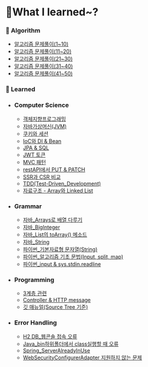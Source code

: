 # 📝What I learned~?


### 🔎 Algorithm

- [알고리즘 문제풀이(1~10)](/Algorithm/문제풀이(1~10))
- [알고리즘 문제풀이(11~20)](/Algorithm/문제풀이(11~20))
- [알고리즘 문제풀이(21~30)](/Algorithm/문제풀이(21~30))
- [알고리즘 문제풀이(31~40)](/Algorithm/문제풀이(31~40))
- [알고리즘 문제풀이(41~50)](/Algorithm/문제풀이(41~50))


### 🔎 Learned
- ### Computer Science
	- [객체지향프로그래밍](/Studying/CS/객체지향프로그래밍.md)
	- [자바가상머신(JVM)](/Studying/CS/자바가상머신(JVM).md)
	- [쿠키와 세션](/Studying/CS/쿠키와_세션(Cookie&Session).md)
	- [IoC와 DI & Bean](/Studying/CS/IoC(Inversion_of_Control)와_DI(Dependency_Injection)_&_Bean.md)
	- [JPA & SQL](/Studying/CS/JPA_SQL.md)
	- [JWT 토큰](/Studying/CS/JWT.md)
	- [MVC 패턴](/Studying/CS/MVC패턴.md)
	- [restAPI에서 PUT & PATCH](/Studying/CS/restAPI에서_PUT_PATCH.md)
	- [SSR과 CSR 비교](SSR_CSR.md)
	- [TDD(Test-Driven_Development)](/Studying/CS/TDD(Test-Driven_Development).md)
	- [자료구조 - Array와 Linked List](/Studying/CS/자료구조_Array_Linked_List)
- ### Grammar
	- [자바_Arrays로 배열 다루기](/Stydying/Grammar/자바_Arrays.md)
	- [자바_BigInteger](/Stydying/Grammar/자바_BigInteger.md)
	- [자바_List의 toArray() 메소드](/Stydying/Grammar/자바_List_toArray.md)
	- [자바_String](/Stydying/Grammar/자바_String.md)
	- [파이썬_기본자료형 문자열(String)](/Stydying/Grammar/파이썬_기본자료형_문자열(String).md)
	- [파이썬_알고리즘 기초 문법(Input, split, map)](/Stydying/Grammar/파이썬_알고리즘_기초_문법(Input_split_map).md)
	- [파이썬_input & sys.stdin.readline](/Stydying/Grammar/파이썬_input_sys.stdin.readline.md)
- ### Programming
	- [3계층 관련](/Stydying/Programming/자바_Coupling.md)
	- [Controller & HTTP message](/Stydying/Programming/스프링_Controller_HTTPmessage.md)
	- [깃 매뉴얼(Source Tree 기준)](/Studying/Programming/깃_매뉴얼.md)
- ### Error Handling
	- [H2 DB_웹콘솔 접속 오류](/Stydying/Errors/H2_웹콘솔_접속_오류.md)
	- [Java_bin하위폴더에서 class실행할 때 오류](/Stydying/Errors/Java_bin하위폴더class실행오류.md)
	- [Spring_ServerAlreadyInUse](/Stydying/Errors/Spring_ServerAlreadyInUse.md)
	- [WebSecurityConfigurerAdapter 지원하지 않는 문제](/Stydying/Errors/WebSecurityConfigurerAdapter_지원하지_않는_문제.md)
